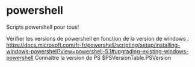 # powershell
Scripts powershell pour tous!

Vérifier les versions de powershell en fonction de la version de windows :
https://docs.microsoft.com/fr-fr/powershell/scripting/setup/installing-windows-powershell?view=powershell-5.1#upgrading-existing-windows-powershell
Connaitre la version de PS
$PSVersionTable.PSVersion
